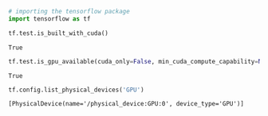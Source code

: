```python
# importing the tensorflow package
import tensorflow as tf 
```


```python
tf.test.is_built_with_cuda()
```




    True




```python
tf.test.is_gpu_available(cuda_only=False, min_cuda_compute_capability=None)
```




    True




```python
tf.config.list_physical_devices('GPU')
```




    [PhysicalDevice(name='/physical_device:GPU:0', device_type='GPU')]




```python

```

